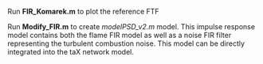 ﻿

Run **FIR_Komarek.m** to plot the reference FTF

Run **Modify_FIR.m** to create *modelPSD_v2.m* model. This impulse response model contains both the flame FIR model as well as a noise FIR filter representing the turbulent combustion noise. This model can be directly integrated into the taX network model.
